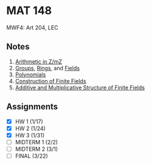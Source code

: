 # MAT 148
MWF4: Art 204, LEC
## Notes
1. [Arithmetic in Z/mZ](../notes/arithmetic-zmz.md)
2. [Groups](../notes/groups-i.md), [Rings](../notes/rings.md), and [Fields](../notes/fields.md)
3. [Polynomials](../notes/polynomials.md)
4. [Construction of Finite Fields](../notes/construction-finite-fields.md)
5. [Additive and Multiplicative Structure of Finite Fields](../notes/additive-multiplicative-structure-finite-fields.md)
## Assignments
- [x] HW 1 (1/17)
- [x] HW 2 (1/24)
- [x] HW 3 (1/31)
- [ ] MIDTERM 1 (2/2)
- [ ] MIDTERM 2 (3/1)
- [ ] FINAL (3/22)
